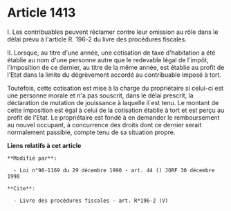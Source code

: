 # Article 1413

I. Les contribuables peuvent réclamer contre leur omission au rôle dans le délai prévu à l'article R. 196-2 du livre des
procédures fiscales. 

II. Lorsque, au titre d'une année, une cotisation de taxe d'habitation a été établie au nom d'une personne autre que le
redevable légal de l'impôt, l'imposition de ce dernier, au titre de la même année, est établie au profit de l'Etat dans la
limite du dégrèvement accordé au contribuable imposé à tort. 

Toutefois, cette cotisation est mise à la charge du propriétaire si celui-ci est une personne morale et n'a pas souscrit,
dans le délai prescrit, la déclaration de mutation de jouissance à laquelle il est tenu. Le montant de cette imposition est
égal à celui de la cotisation établie à tort et est perçu au profit de l'Etat. Le propriétaire est fondé à en demander le
remboursement au nouvel occupant, à concurrence des droits dont ce dernier serait normalement passible, compte tenu de sa
situation propre.

**Liens relatifs à cet article**

	**Modifié par**:

	  - Loi n°90-1169 du 29 décembre 1990 - art. 44 () JORF 30 décembre 1990

	**Cite**:

	  - Livre des procédures fiscales - art. R*196-2 (V)
